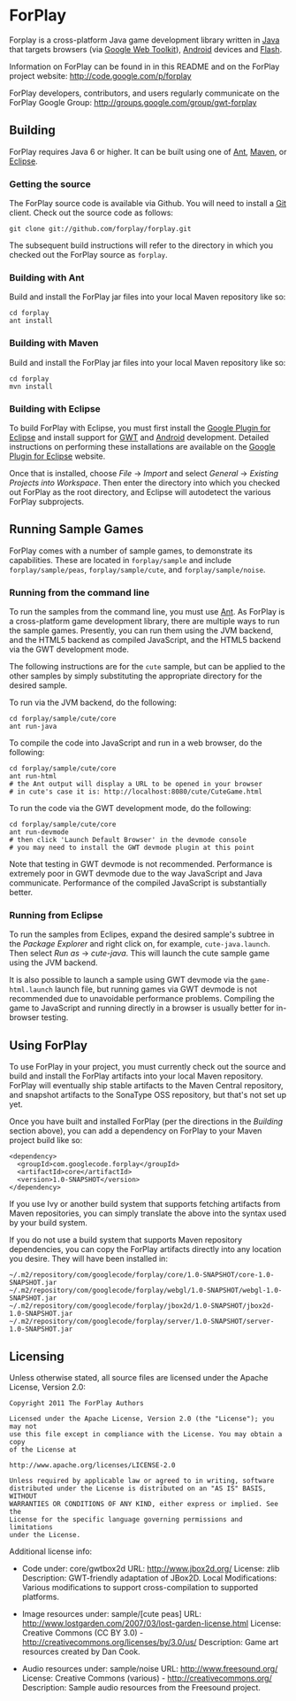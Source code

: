 ForPlay
=======

Forplay is a cross-platform Java game development library written in [Java]
that targets browsers (via [Google Web Toolkit]), [Android] devices and
[Flash].

Information on ForPlay can be found in in this README and on the ForPlay
project website: http://code.google.com/p/forplay

ForPlay developers, contributors, and users regularly communicate on the
ForPlay Google Group: http://groups.google.com/group/gwt-forplay

Building
--------

ForPlay requires Java 6 or higher. It can be built using one of [Ant], [Maven],
or [Eclipse].

### Getting the source

The ForPlay source code is available via Github. You will need to install a
[Git] client. Check out the source code as follows:

    git clone git://github.com/forplay/forplay.git

The subsequent build instructions will refer to the directory in which you
checked out the ForPlay source as `forplay`.

### Building with Ant

Build and install the ForPlay jar files into your local Maven repository like
so:

    cd forplay
    ant install

### Building with Maven

Build and install the ForPlay jar files into your local Maven repository like
so:

    cd forplay
    mvn install

### Building with Eclipse

To build ForPlay with Eclipse, you must first install the [Google Plugin for
Eclipse] and install support for [GWT] and [Android] development. Detailed
instructions on performing these installations are available on the [Google
Plugin for Eclipse] website.

Once that is installed, choose _File_ → _Import_ and select _General_ →
_Existing Projects into Workspace_. Then enter the directory into which you
checked out ForPlay as the root directory, and Eclipse will autodetect the
various ForPlay subprojects.

Running Sample Games
--------------------

ForPlay comes with a number of sample games, to demonstrate its capabilities.
These are located in `forplay/sample` and include `forplay/sample/peas`,
`forplay/sample/cute`, and `forplay/sample/noise`.

### Running from the command line

To run the samples from the command line, you must use [Ant]. As ForPlay is a
cross-platform game development library, there are multiple ways to run the
sample games. Presently, you can run them using the JVM backend, and the HTML5
backend as compiled JavaScript, and the HTML5 backend via the GWT development
mode.

The following instructions are for the `cute` sample, but can be applied to the
other samples by simply substituting the appropriate directory for the desired
sample.

To run via the JVM backend, do the following:

    cd forplay/sample/cute/core
    ant run-java

To compile the code into JavaScript and run in a web browser, do the following:

    cd forplay/sample/cute/core
    ant run-html
    # the Ant output will display a URL to be opened in your browser
    # in cute's case it is: http://localhost:8080/cute/CuteGame.html

To run the code via the GWT development mode, do the following:

    cd forplay/sample/cute/core
    ant run-devmode
    # then click 'Launch Default Browser' in the devmode console
    # you may need to install the GWT devmode plugin at this point

Note that testing in GWT devmode is not recommended. Performance is extremely
poor in GWT devmode due to the way JavaScript and Java communicate. Performance
of the compiled JavaScript is substantially better.

### Running from Eclipse

To run the samples from Eclipes, expand the desired sample's subtree in the
_Package Explorer_ and right click on, for example, `cute-java.launch`. Then
select _Run as_ → _cute-java_. This will launch the cute sample game using the
JVM backend.

It is also possible to launch a sample using GWT devmode via the
`game-html.launch` launch file, but running games via GWT devmode is not
recommended due to unavoidable performance problems. Compiling the game to
JavaScript and running directly in a browser is usually better for in-browser
testing.

Using ForPlay
-------------

To use ForPlay in your project, you must currently check out the source and
build and install the ForPlay artifacts into your local Maven repository.
ForPlay will eventually ship stable artifacts to the Maven Central repository,
and snapshot artifacts to the SonaType OSS repository, but that's not set up
yet.

Once you have built and installed ForPlay (per the directions in the _Building_
section above), you can add a dependency on ForPlay to your Maven project build
like so:

    <dependency>
      <groupId>com.googlecode.forplay</groupId>
      <artifactId>core</artifactId>
      <version>1.0-SNAPSHOT</version>
    </dependency>

If you use Ivy or another build system that supports fetching artifacts from
Maven repositories, you can simply translate the above into the syntax used by
your build system.

If you do not use a build system that supports Maven repository dependencies,
you can copy the ForPlay artifacts directly into any location you desire. They
will have been installed in:

    ~/.m2/repository/com/googlecode/forplay/core/1.0-SNAPSHOT/core-1.0-SNAPSHOT.jar
    ~/.m2/repository/com/googlecode/forplay/webgl/1.0-SNAPSHOT/webgl-1.0-SNAPSHOT.jar
    ~/.m2/repository/com/googlecode/forplay/jbox2d/1.0-SNAPSHOT/jbox2d-1.0-SNAPSHOT.jar
    ~/.m2/repository/com/googlecode/forplay/server/1.0-SNAPSHOT/server-1.0-SNAPSHOT.jar

Licensing
---------

Unless otherwise stated, all source files are licensed under the Apache License, Version 2.0:

    Copyright 2011 The ForPlay Authors

    Licensed under the Apache License, Version 2.0 (the "License"); you may not
    use this file except in compliance with the License. You may obtain a copy
    of the License at

    http://www.apache.org/licenses/LICENSE-2.0

    Unless required by applicable law or agreed to in writing, software
    distributed under the License is distributed on an "AS IS" BASIS, WITHOUT
    WARRANTIES OR CONDITIONS OF ANY KIND, either express or implied. See the
    License for the specific language governing permissions and limitations
    under the License.

Additional license info:

* Code under: core/gwtbox2d
  URL: http://www.jbox2d.org/
  License: zlib
  Description: GWT-friendly adaptation of JBox2D.
  Local Modifications: Various modifications to support cross-compilation to
  supported platforms.

* Image resources under: sample/[cute peas]
  URL: http://www.lostgarden.com/2007/03/lost-garden-license.html
  License: Creative Commons (CC BY 3.0) - http://creativecommons.org/licenses/by/3.0/us/
  Description: Game art resources created by Dan Cook.

* Audio resources under: sample/noise
  URL: http://www.freesound.org/
  License: Creative Commons (various) - http://creativecommons.org/
  Description: Sample audio resources from the Freesound project.

[Java]: http://www.java.com/
[Google Web Toolkit]: http://code.google.com/webtoolkit/
[GWT]: http://code.google.com/webtoolkit/
[Android]: http://www.android.com/
[Flash]: http://www.adobe.com/products/flash.html
[Ant]: http://ant.apache.org/
[Maven]: http://maven.apache.org/
[Eclipse]: http://www.eclipse.org/
[Git]: http://git-scm.com/
[Google Plugin for Eclipse]: http://code.google.com/eclipse/
